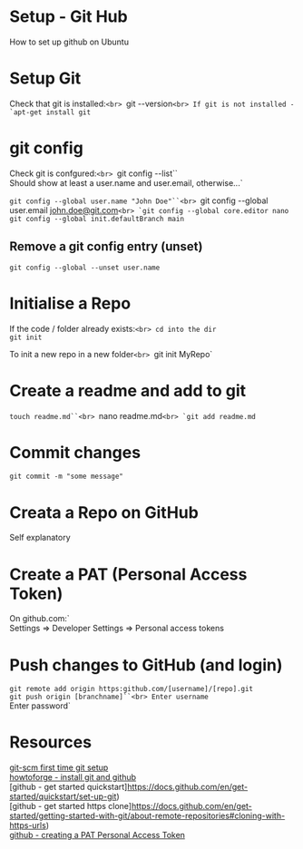 # Setup - Git Hub
How to set up github on Ubuntu

# Setup Git
Check that git is installed:`<br>
`git --version``<br>
If git is not installed - `apt-get install git``<br>


# git config
Check git is confgured:`<br>
`git config --list``<br>
Should show at least a user.name and user.email, otherwise...`<br>

`git config --global user.name "John Doe"``<br>
`git config --global user.email john.doe@git.com``<br>
`git config --global core.editor nano``<br>
`git config --global init.defaultBranch main`

## Remove a git config entry (unset)
`git config --global --unset user.name`


# Initialise a Repo
If the code / folder already exists:`<br>
cd into the dir`<br>
`git init`

To init a new repo in a new folder`<br>
`git init MyRepo`

# Create a readme and add to git
`touch readme.md``<br>
`nano readme.md``<br>
`git add readme.md``<br>

# Commit changes
`git commit -m "some message"`

# Creata a Repo on GitHub
Self explanatory


# Create a PAT (Personal Access Token)
On github.com:`<br>
Settings => Developer Settings => Personal access tokens

# Push changes to GitHub (and login)
`git remote add origin https:github.com/[username]/[repo].git`<br>
`git push origin [branchname]``<br>
Enter username`<br>
Enter password`<br>

# Resources
[git-scm first time git setup](https://git-scm.com/book/en/v2/Getting-Started-First-Time-Git-Setup)<br>
[howtoforge - install git and github](https://www.howtoforge.com/tutorial/install-git-and-github-on-ubuntu/)<br>
[github - get started quickstart]https://docs.github.com/en/get-started/quickstart/set-up-git)<br>
[github - get started https clone]https://docs.github.com/en/get-started/getting-started-with-git/about-remote-repositories#cloning-with-https-urls)<br>
[github - creating a PAT Personal Access Token](https://docs.github.com/en/authentication/keeping-your-account-and-data-secure/creating-a-personal-access-token)<br>
